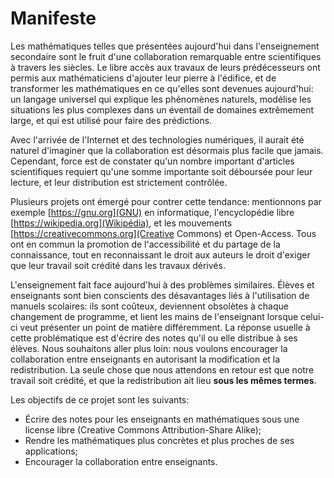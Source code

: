 # Manifeste

Les mathématiques telles que présentées aujourd'hui dans l'enseignement secondaire
sont le fruit d'une collaboration remarquable entre scientifiques à travers les siècles.
Le libre accès aux travaux de leurs prédécesseurs ont permis aux mathématiciens
d'ajouter leur pierre à l'édifice,
et de transformer les mathématiques en ce qu'elles sont devenues aujourd'hui:
un langage universel qui explique les phénomènes naturels,
modélise les situations les plus complexes dans un éventail de domaines extrêmement large,
et qui est utilisé pour faire des prédictions.

Avec l'arrivée de l'Internet et des technologies numériques,
il aurait été naturel d'imaginer que la collaboration est désormais plus facile que jamais.
Cependant, force est de constater qu'un nombre important d'articles scientifiques requiert
qu'une somme importante soit déboursée pour leur lecture,
et leur distribution est strictement contrôlée.

Plusieurs projets ont émergé pour contrer cette tendance:
mentionnons par exemple [https://gnu.org](GNU) en informatique,
l'encyclopédie libre [https://wikipedia.org](Wikipédia),
et les mouvements [https://creativecommons.org](Creative Commons)
et Open-Access.
Tous ont en commun la promotion de l'accessibilité et du partage de la connaissance,
tout en reconnaissant le droit aux auteurs le droit d'exiger
que leur travail soit crédité dans les travaux dérivés.

L'enseignement fait face aujourd'hui à des problèmes similaires.
Élèves et enseignants sont bien conscients des désavantages liés à l'utilisation de manuels scolaires:
ils sont coûteux,
deviennent obsolètes à chaque changement de programme,
et lient les mains de l'enseignant lorsque celui-ci veut présenter un point de matière différemment.
La réponse usuelle à cette problématique est d'écrire des notes qu'il ou elle distribue à ses élèves.
Nous souhaitons aller plus loin:
nous voulons encourager la collaboration entre enseignants
en autorisant la modification et la redistribution.
La seule chose que nous attendons en retour est que notre travail soit crédité,
et que la redistribution ait lieu **sous les mêmes termes**.

Les objectifs de ce projet sont les suivants:

- Écrire des notes pour les enseignants en mathématiques sous une license libre (Creative Commons Attribution-Share Alike);
- Rendre les mathématiques plus concrètes et plus proches de ses applications;
- Encourager la collaboration entre enseignants.

